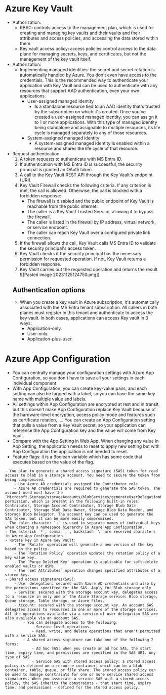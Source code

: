 # Azure Key Vault
- Authorization:
	- RBAC: controls access to the management plan, which is used for creating and managing key vaults and their vaults and their attributes and access policies, and accessing the data stored within them.
	- Key vault access policy: access policies control access to the data plane for managing secrets, keys, and certificates, but not the management of the key vault itself.
- Authorization:
	- Implementing managed identities: the secret and secret rotation is automatically handled by Azure. You don't even have access to the credentials. This is the recommended way to authenticate your application with Key Vault and can be used to authenticate with any resources that support AAD authentication, even your own applications.
		- User-assigned managed identity
			- Is a standalone resource tied to an AAD identity that's trusted by the subscription on which it's created. Once you've created a user-assigned managed identity, you can assign it to 1 or more applications. With this type of managed identity being standalone and assignable to multiple resources, its life cycle is managed separately to any of those resources.
		- System-assigned managed identity
			- A system-assigned managed identity is enabled within a resource and shares the life cycle of that resource.
- Request authentication
	1. A token requests to authenticate with MS Entra ID.
	2. If authentication with MS Entra ID is successful, the security principal is granted an OAuth token.
	3. A call to the Key Vault REST API through the Key Vault's endpoint (URI).
	4. Key Vault Firewall checks the following criteria. If any criterion is met, the call is allowed. Otherwise, the call is blocked with a forbidden response:
		- The firewall is disabled and the public endpoint of Key Vault is reachable from the public internet.
		- The caller is a Key Vault Trusted Service, allowing it to bypass the firewall.
		- The caller is listed in the firewall by IP address, virtual network, or service endpoint.
		- The caller can reach Key Vault over a configured private link connection.
	 5. If the firewall allows the call, Key Vault calls MS Entra ID to validate the security principal's access token.
	 6. Key Vault checks if the security principal has the necessary permission for requested operation. If not, Key Vault returns a forbidden response.
	 7. Key Vault carries out the requested operation and returns the result.
  ![[Pasted image 20231125124750.png]]
  ## Authentication options
  - When you create a key vault in Azure subscription, it's automatically associated with the MS Entra tenant subscription. All callers in both planes must register in this tenant and authenticate to access the key vault. In both cases, applications can access Key vault in 3 ways:
	  - Application-only.
	  - User-only.
	  - Application-plus-user.
# Azure App Configuration
- You can centrally manage your configuration settings with Azure App Configuration, so you don't have to save all your settings in each individual component.
- With App Configuration, you can create key-value pairs, and each setting can also be tagged with a label, so you can have the same key name with multiple value and labels.
- All settings within App Configuration are encrypted at rest and in transit, but this doesn't make App Configuration replace Key Vault because of the hardware-level encryption, access policy mode and features such as certificate rotation, .... You can create an App Configuration setting that pulls a value from a Key Vault secret, so your application can reference the App Configuration key and the value will come from Key Vault.
- Compare with the App Setting in Web App. When changing any value in App Setting, the application needs to reset to apply new setting but with App Configuration the application is not needed to reset.
- Feature flags: it is a Boolean variable which has some code that executes based on the value of the flag.
```ad-note
- You plan to generate a shared access signature (SAS) token for read access to blob in a storage account. You need to secure the token from being compromised.
	- Use Azure AD credentials assigned the Contributor role
	- Azure AD credentials are required to generate the SAS token. The account used must have the `Microsoft.Storage/storageAccounts/blobServices/generateUserDelegationKey` permission, which is present in the following built-in roles: Contributor, Storage Account Contributor, Storage Blob Data Contributor, Storage Blob Data Owner, Storage Blob Data Reader, and Storage Blob Delegator. The account key can be used to generate the SAS token, but it can be more easily compromised.
- The colon character `:` is used to separate names of individual keys when creating a namespace hierarchy in Azure App Configuration.
- The asterisk `*`, comma `,`, backslash `\` are reserved characters in Azure App Configuration.
- Rotate key in Azure Key Vault:
	- The `Rotate` operation will generate a new version of the key based on the policy.
	- The `Rotation Policy` operation updates the rotation policy of a key value key.
	- The `Purge Deleted Key` operation is applicable for soft-delete enabled vaults or HSMs.
	- The `Set Attributes` operation changes specified attributes of a stored key.
- Shared access signatures(SAS):
	- User delegation: secured with Azure AD credentials and also by the permissions specified for the SAS. Apply for Blob storage only
	- Service: secured with the storage account key, delegates access to a resource in only one of the Azure Storage service: Blob storage, Queue storage, Table storage, or Azure Files.
	- Account: secured with the storage account key. An account SAS delegates access to resources in one or more of the storage services. All the operations available via a service of user delegation SAS are also available via an account SAS.
		- You can delegate access to the following:
			- Service-level operations.
			- Read, write, and delete operations that aren't permitted with a service SAS.
		- A shared access signature can take one of the following 2 forms:
			- Ad hoc SAS: when you create an ad hoc SAS, the start time, expiry time, and permissions are specified in the SAS URI. Any type of SAS 
			- Service SAS with stored access policy: a stored access policy is defined on a resource container, which can be a blob container, table, queue, or file share. The stored access policy can be used to manage constraints for one or more service shared access signatures. When you associate a service SAS with a stored access policy, the SAS inherits the constraints - that start time, expiry time, and permissions - defined for the stored access policy.
```